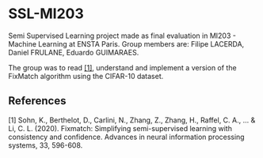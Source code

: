 # SSL-MI203
Semi Supervised Learning project made as final evaluation in MI203 - Machine Learning at ENSTA Paris. Group members are: Filipe LACERDA, Daniel FRULANE, Eduardo GUIMARAES.

The group was to read [[1]](#1), understand and implement a version of the FixMatch algorithm using the CIFAR-10 dataset.


## References

<a id="1">[1]</a>
Sohn, K., Berthelot, D., Carlini, N., Zhang, Z., Zhang, H., Raffel, C. A., ... & Li, C. L. (2020). Fixmatch: Simplifying semi-supervised learning with consistency and confidence. Advances in neural information processing systems, 33, 596-608.